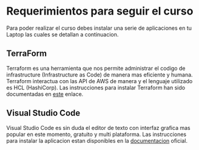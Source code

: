 # Requerimientos para seguir el curso

Para poder realizar el curso debes instalar una serie de aplicaciones en tu Laptop las cuales se detallan a continuacion.

## TerraForm

Terraform es una herramienta que nos permite administrar el codigo de infrastructure (Infrastructure as Code) de manera mas eficiente y humana. Terraform interactua con las API de AWS de manera y el lenguaje utilizado es HCL (HashiCorp). Las instrucciones para instalar Terraform han sido documentadas en [este](https://learn.hashicorp.com/terraform/getting-started/install.html) enlace.

## Visual Studio Code

Visual Studio Code es sin duda el editor de texto con interfaz grafica mas popular en este momento, gratuito y multi plataforma. Las instrucciones para instalar la aplicacion estan disponibles en la [documentacion](https://code.visualstudio.com/docs/setup/linux) oficial.
